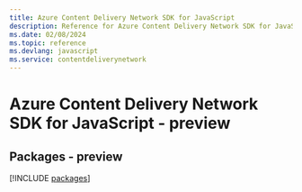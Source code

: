 ```yaml
---
title: Azure Content Delivery Network SDK for JavaScript
description: Reference for Azure Content Delivery Network SDK for JavaScript
ms.date: 02/08/2024
ms.topic: reference
ms.devlang: javascript
ms.service: contentdeliverynetwork
---
```

# Azure Content Delivery Network SDK for JavaScript - preview
## Packages - preview
[!INCLUDE [packages](content-delivery-network-index.md)]